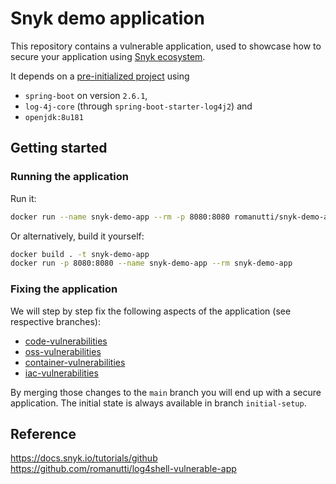 # Snyk demo application

This repository contains a vulnerable application, used to showcase how to secure your application using [Snyk ecosystem](https://snyk.io/).

It depends on a [pre-initialized project](https://start.spring.io/) using
* `spring-boot` on version `2.6.1`,
* `log-4j-core` (through `spring-boot-starter-log4j2`) and
* `openjdk:8u181`

## Getting started

### Running the application

Run it:

```bash
docker run --name snyk-demo-app --rm -p 8080:8080 romanutti/snyk-demo-app
```

Or alternatively, build it yourself:

```bash
docker build . -t snyk-demo-app
docker run -p 8080:8080 --name snyk-demo-app --rm snyk-demo-app
```

### Fixing the application

We will step by step fix the following aspects of the application (see respective branches):
* [code-vulnerabilities](https://github.com/romanutti/snyk-demo-app/tree/code-vulnerabilities)
* [oss-vulnerabilities](https://github.com/romanutti/snyk-demo-app/tree/oss-vulnerabilities)
* [container-vulnerabilities](https://github.com/romanutti/snyk-demo-app/tree/container-vulnerabilities)
* [iac-vulnerabilities](https://github.com/romanutti/snyk-demo-app/tree/iac-vulnerabilities)

By merging those changes to the `main` branch you will end up with a secure application.
The initial state is always available in branch `initial-setup`.

## Reference

https://docs.snyk.io/tutorials/github   
https://github.com/romanutti/log4shell-vulnerable-app

